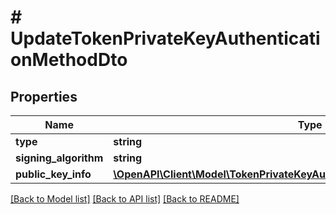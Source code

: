 # # UpdateTokenPrivateKeyAuthenticationMethodDto

## Properties

| Name                  | Type                                                                                                                                    | Description | Notes      |
| --------------------- | --------------------------------------------------------------------------------------------------------------------------------------- | ----------- | ---------- |
| **type**              | **string**                                                                                                                              |             | [optional] |
| **signing_algorithm** | **string**                                                                                                                              |             | [optional] |
| **public_key_info**   | [**\OpenAPI\Client\Model\TokenPrivateKeyAuthenticationMethodDtoPublicKeyInfo**](TokenPrivateKeyAuthenticationMethodDtoPublicKeyInfo.md) |             | [optional] |

[[Back to Model list]](../../README.md#models) [[Back to API list]](../../README.md#endpoints) [[Back to README]](../../README.md)
